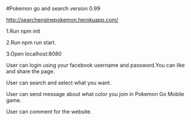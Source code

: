 #Pokemon go and search version 0.99

http://searchenginepokemon.herokuapp.com/

1.Run npm init

2.Run npm run start.

3.Open localhost:8080

User can login using your facebook username and password.You can like and share the page.

User can search and select what you want.

User can send message about what color you join in Pokemon Go Mobile game.

User can comment for the website.


